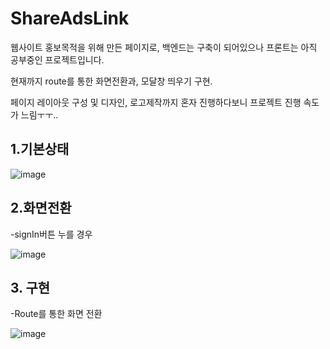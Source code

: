 # ShareAdsLink
웹사이트 홍보목적을 위해 만든 페이지로, 백엔드는 구축이 되어있으나 프론트는 아직 공부중인 프로젝트입니다.  

현재까지 route를 통한 화면전환과, 모달창 띄우기 구현.

페이지 레이아웃 구성 및 디자인, 로고제작까지 혼자 진행하다보니 프로젝트 진행 속도가 느림ㅜㅜ..

## 1.기본상태
![image](https://user-images.githubusercontent.com/54045865/103174754-f1e53200-48a7-11eb-9dc4-8e0891a904f5.png)


## 2.화면전환

-signIn버튼 누를 경우

![image](https://user-images.githubusercontent.com/54045865/103174834-9c5d5500-48a8-11eb-9f1c-81eafb8a8a36.png)


## 3. 구현

-Route를 통한 화면 전환

![image](https://user-images.githubusercontent.com/54045865/103174855-e9d9c200-48a8-11eb-8b53-abc6b016e41f.png)
